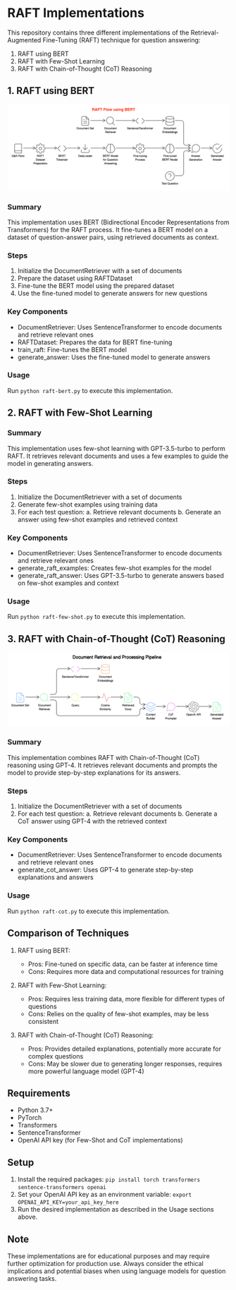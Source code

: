 # RAFT Implementations

This repository contains three different implementations of the Retrieval-Augmented Fine-Tuning (RAFT) technique for question answering:

1. RAFT using BERT
2. RAFT with Few-Shot Learning
3. RAFT with Chain-of-Thought (CoT) Reasoning

## 1. RAFT using BERT

![RAFT Flow using BERT](RAFT-BERT.png)

### Summary
This implementation uses BERT (Bidirectional Encoder Representations from Transformers) for the RAFT process. It fine-tunes a BERT model on a dataset of question-answer pairs, using retrieved documents as context.

### Steps
1. Initialize the DocumentRetriever with a set of documents
2. Prepare the dataset using RAFTDataset
3. Fine-tune the BERT model using the prepared dataset
4. Use the fine-tuned model to generate answers for new questions

### Key Components
- DocumentRetriever: Uses SentenceTransformer to encode documents and retrieve relevant ones
- RAFTDataset: Prepares the data for BERT fine-tuning
- train_raft: Fine-tunes the BERT model
- generate_answer: Uses the fine-tuned model to generate answers

### Usage
Run `python raft-bert.py` to execute this implementation.

## 2. RAFT with Few-Shot Learning

### Summary
This implementation uses few-shot learning with GPT-3.5-turbo to perform RAFT. It retrieves relevant documents and uses a few examples to guide the model in generating answers.

### Steps
1. Initialize the DocumentRetriever with a set of documents
2. Generate few-shot examples using training data
3. For each test question:
   a. Retrieve relevant documents
   b. Generate an answer using few-shot examples and retrieved context

### Key Components
- DocumentRetriever: Uses SentenceTransformer to encode documents and retrieve relevant ones
- generate_raft_examples: Creates few-shot examples for the model
- generate_raft_answer: Uses GPT-3.5-turbo to generate answers based on few-shot examples and context

### Usage
Run `python raft-few-shot.py` to execute this implementation.

## 3. RAFT with Chain-of-Thought (CoT) Reasoning

![Document Retrieval and Processing Pipeline](RAFT-CoT.png)

### Summary
This implementation combines RAFT with Chain-of-Thought (CoT) reasoning using GPT-4. It retrieves relevant documents and prompts the model to provide step-by-step explanations for its answers.

### Steps
1. Initialize the DocumentRetriever with a set of documents
2. For each test question:
   a. Retrieve relevant documents
   b. Generate a CoT answer using GPT-4 with the retrieved context

### Key Components
- DocumentRetriever: Uses SentenceTransformer to encode documents and retrieve relevant ones
- generate_cot_answer: Uses GPT-4 to generate step-by-step explanations and answers

### Usage
Run `python raft-cot.py` to execute this implementation.

## Comparison of Techniques

1. RAFT using BERT:
   - Pros: Fine-tuned on specific data, can be faster at inference time
   - Cons: Requires more data and computational resources for training

2. RAFT with Few-Shot Learning:
   - Pros: Requires less training data, more flexible for different types of questions
   - Cons: Relies on the quality of few-shot examples, may be less consistent

3. RAFT with Chain-of-Thought (CoT) Reasoning:
   - Pros: Provides detailed explanations, potentially more accurate for complex questions
   - Cons: May be slower due to generating longer responses, requires more powerful language model (GPT-4)

## Requirements

- Python 3.7+
- PyTorch
- Transformers
- SentenceTransformer
- OpenAI API key (for Few-Shot and CoT implementations)

## Setup

1. Install the required packages: `pip install torch transformers sentence-transformers openai`
2. Set your OpenAI API key as an environment variable: `export OPENAI_API_KEY=your_api_key_here`
3. Run the desired implementation as described in the Usage sections above.

## Note

These implementations are for educational purposes and may require further optimization for production use. Always consider the ethical implications and potential biases when using language models for question answering tasks.
